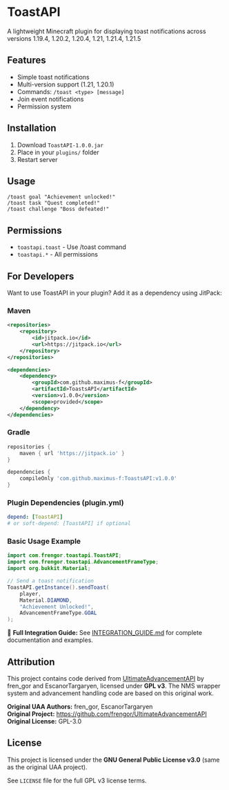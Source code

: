# ToastAPI

A lightweight Minecraft plugin for displaying toast notifications across versions 1.19.4, 1.20.2, 1.20.4, 1.21, 1.21.4, 1.21.5

## Features
- Simple toast notifications
- Multi-version support (1.21, 1.20.1)
- Commands: `/toast <type> [message]`
- Join event notifications
- Permission system

## Installation
1. Download `ToastAPI-1.0.0.jar`
2. Place in your `plugins/` folder
3. Restart server

## Usage
```
/toast goal "Achievement unlocked!"
/toast task "Quest completed!"
/toast challenge "Boss defeated!"
```

## Permissions
- `toastapi.toast` - Use /toast command
- `toastapi.*` - All permissions

## For Developers

Want to use ToastAPI in your plugin? Add it as a dependency using JitPack:

### Maven
```xml
<repositories>
    <repository>
        <id>jitpack.io</id>
        <url>https://jitpack.io</url>
    </repository>
</repositories>

<dependencies>
    <dependency>
        <groupId>com.github.maximus-f</groupId>
        <artifactId>ToastsAPI</artifactId>
        <version>v1.0.0</version>
        <scope>provided</scope>
    </dependency>
</dependencies>
```

### Gradle
```gradle
repositories {
    maven { url 'https://jitpack.io' }
}

dependencies {
    compileOnly 'com.github.maximus-f:ToastsAPI:v1.0.0'
}
```

### Plugin Dependencies (plugin.yml)
```yaml
depend: [ToastAPI]
# or soft-depend: [ToastAPI] if optional
```

### Basic Usage Example
```java
import com.frengor.toastapi.ToastAPI;
import com.frengor.toastapi.AdvancementFrameType;
import org.bukkit.Material;

// Send a toast notification
ToastAPI.getInstance().sendToast(
    player,
    Material.DIAMOND,
    "Achievement Unlocked!",
    AdvancementFrameType.GOAL
);
```

📖 **Full Integration Guide:** See [INTEGRATION_GUIDE.md](INTEGRATION_GUIDE.md) for complete documentation and examples.

## Attribution
This project contains code derived from [UltimateAdvancementAPI](https://github.com/frengor/UltimateAdvancementAPI) by fren_gor and EscanorTargaryen, licensed under **GPL v3**. The NMS wrapper system and advancement handling code are based on this original work.

**Original UAA Authors:** fren_gor, EscanorTargaryen  
**Original Project:** https://github.com/frengor/UltimateAdvancementAPI  
**Original License:** GPL-3.0

## License
This project is licensed under the **GNU General Public License v3.0** (same as the original UAA project).

See `LICENSE` file for the full GPL v3 license terms.

